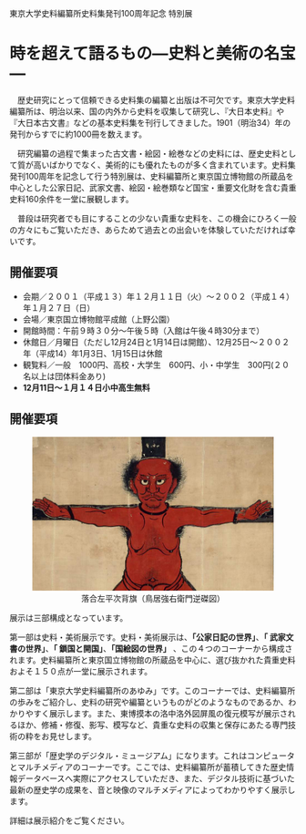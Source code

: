 東京大学史料編纂所史料集発刊100周年記念 特別展

# 時を超えて語るもの―史料と美術の名宝―

　歴史研究にとって信頼できる史料集の編纂と出版は不可欠です。東京大学史料編纂所は、明治以来、国の内外から史料を収集して研究し、『大日本史料』や『大日本古文書』などの基本史料集を刊行してきました。1901（明治34）年の発刊からすでに約1000冊を数えます。

　研究編纂の過程で集まった古文書・絵図・絵巻などの史料には、歴史史料として質が高いばかりでなく、美術的にも優れたものが多く含まれています。史料集発刊100周年を記念して行う特別展は、史料編纂所と東京国立博物館の所蔵品を中心とした公家日記、武家文書、絵図・絵巻類など国宝・重要文化財を含む貴重史料160余件を一堂に展観します。

　普段は研究者でも目にすることの少ない貴重な史料を、この機会にひろく一般の方々にもご覧いただき、あらためて過去との出会いを体験していただければ幸いです。

## 開催要項

* 会期／２００１（平成１３）年１２月１１日（火）～２００２（平成１４）年１月２７日（日）
* 会場／東京国立博物館平成館（上野公園）
* 開館時間：午前９時３０分～午後５時（入館は午後４時30分まで）
* 休館日／月曜日（ただし12月24日と1月14日は開館）、12月25日～２００２年（平成14）年1月3日、1月15日は休館
* 観覧料／一般　1000円、高校・大学生　600円、小・中学生　300円(２０名以上は団体料金あり)
* <b>12月11日～１月１４日小中高生無料</b>

## 開催要項

<div style="text-align:center">
<figure>
<img src="../img/ochiai.jpeg"></img>
<figcaption>落合左平次背旗（鳥居強右衛門逆磔図）</figcaption>
</figure>
</div>

展示は三部構成となっています。

第一部は史料・美術展示です。史料・美術展示は、<b>「公家日記の世界」</b>、<b>「 武家文書の世界」</b>、<b>「 鎖国と開国」</b>、<b>「国絵図の世界」</b> 、この４つのコーナーから構成されます。史料編纂所と東京国立博物館の所蔵品を中心に、選び抜かれた貴重史料およそ１５０点が一堂に展示されます。

第二部は「東京大学史料編纂所のあゆみ」です。このコーナーでは、史料編纂所の歩みをご紹介し、史料の研究や編纂というものがどのようなものであるか、わかりやすく展示します。また、東博摸本の洛中洛外図屏風の復元模写が展示されるほか、修補・修復、影写、模写など、貴重な史料の収集と保存にあたる専門技術の粋をお見せします。

第三部が「歴史学のデジタル・ミュージアム」になります。これはコンピュータとマルチメディアのコーナーです。ここでは、史料編纂所が蓄積してきた歴史情報データベースへ実際にアクセスしていただき、また、デジタル技術に基づいた最新の歴史学の成果を、音と映像のマルチメディアによってわかりやすく展示します。

詳細は展示紹介をご覧ください。
